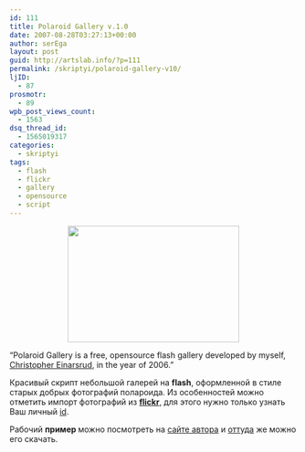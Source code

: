 ```yaml
---
id: 111
title: Polaroid Gallery v.1.0
date: 2007-08-28T03:27:13+00:00
author: serEga
layout: post
guid: http://artslab.info/?p=111
permalink: /skriptyi/polaroid-gallery-v10/
ljID:
  - 87
prosmotr:
  - 89
wpb_post_views_count:
  - 1563
dsq_thread_id:
  - 1565019317
categories:
  - skriptyi
tags:
  - flash
  - flickr
  - gallery
  - opensource
  - script
---
```

<p style="text-align: center">
  <a href="{{site.img_cdn}}/polaroid_gallery.jpg"><img src="{{site.img_cdn}}/polaroid_gallery-300x204.jpg" alt="" title="polaroid_gallery" width="300" height="204" class="alignnone size-medium wp-image-775" /></a>
</p>

&#8220;Polaroid Gallery is a free, opensource flash gallery developed by myself, <a href="http://www.no3dfx.com/polaroid/" title="homepage" target="_blank">Christopher Einarsrud</a>, in the year of 2006.&#8221;

Красивый скрипт небольшой галерей на <span style="font-weight: bold">flash</span>, оформленной в стиле старых добрых фотографий полароида. Из особенностей можно отметить импорт фотографий из <a href="http://flickr.com/" style="font-weight: bold" title="flickr" target="_blank">flickr</a>, для этого нужно только узнать Ваш личный <a href="http://idgettr.com/" title="узнать id" target="_blank">id</a>.

Рабочий <span style="font-weight: bold">пример </span>можно посмотреть на <a href="http://www.no3dfx.com/polaroid/" title="polaroid gallery" target="_blank">сайте автора</a> и <a href="http://www.no3dfx.com/polaroid/" title="download script" target="_blank">оттуда</a> же можно его скачать.